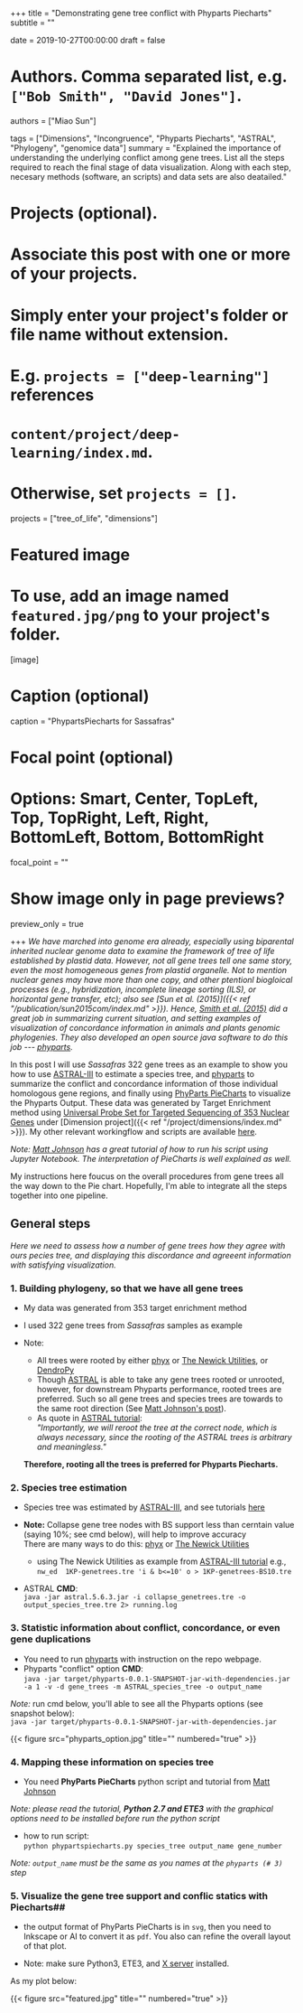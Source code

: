 +++
title = "Demonstrating gene tree conflict with Phyparts Piecharts"
subtitle = ""

date = 2019-10-27T00:00:00
draft = false

# Authors. Comma separated list, e.g. `["Bob Smith", "David Jones"]`.
authors = ["Miao Sun"]

tags = ["Dimensions", "Incongruence", "Phyparts Piecharts", "ASTRAL", "Phylogeny", "genomice data"]
summary = "Explained the importance of understanding the underlying conflict among gene trees. List all the steps required to reach the final stage of data visualization. Along with each step, necesary methods (software, an scripts) and data sets are also deatailed."

# Projects (optional).
#   Associate this post with one or more of your projects.
#   Simply enter your project's folder or file name without extension.
#   E.g. `projects = ["deep-learning"]` references 
#   `content/project/deep-learning/index.md`.
#   Otherwise, set `projects = []`.
 projects = ["tree_of_life", "dimensions"]

# Featured image
# To use, add an image named `featured.jpg/png` to your project's folder. 
[image]
  # Caption (optional)
  caption = "PhypartsPiecharts for Sassafras"

  # Focal point (optional)
  # Options: Smart, Center, TopLeft, Top, TopRight, Left, Right, BottomLeft, Bottom, BottomRight
  focal_point = ""

  # Show image only in page previews?
  preview_only = true

+++
_We have marched into genome era already, especially using biparental inherited nuclear genome data to examine the framework of tree of life established by plastid data. However, not all gene trees tell one same story, even the most homogeneous genes from plastid organelle. Not to mention nuclear genes may have more than one copy, and other ptentionl biogloical processes (e.g., hybridization, incomplete lineage sorting (ILS), or horizontal gene transfer, etc); also see [Sun et al. (2015)]({{< ref "/publication/sun2015com/index.md" >}}). Hence, [Smith et al. (2015)](https://bmcevolbiol.biomedcentral.com/articles/10.1186/s12862-015-0423-0) did a great job in summarizing current situation, and setting examples of visualization of concordance information in animals and plants genomic phylogenies. They also developed an open source java software to do this job --- [phyparts](https://bitbucket.org/blackrim/phyparts)._  

  In this post I will use _Sassafras_ 322 gene trees as an example to show you how to use [ASTRAL-III](https://bmcbioinformatics.biomedcentral.com/articles/10.1186/s12859-018-2129-y) to estimate a species tree, and [phyparts](https://bitbucket.org/blackrim/phyparts) to summarize the conflict and concordance information of those individual homologous gene regions, and finally using [PhyParts PieCharts](https://github.com/mossmatters/MJPythonNotebooks/blob/master/PhyParts_PieCharts.ipynb) to visualize the Phyparts Output. These data was generated by Target Enrichment method using [Universal Probe Set for Targeted Sequencing of 353 Nuclear Genes](https://academic.oup.com/sysbio/article/68/4/594/5237557) under [Dimension project]({{< ref "/project/dimensions/index.md" >}}). My other relevant workingflow and scripts are available [here](https://github.com/Cactusolo/IESHTSTE).

*Note: [Matt Johnson](https://github.com/mossmatters/MJPythonNotebooks/blob/master/PhyParts_PieCharts.ipynb) has a great tutorial of how to run his script using Jupyter Notebook. The interpretation of PieCharts is well explained as well.*

My instructions here foucus on the overall procedures from gene trees all the way down to the Pie chart. Hopefully, I'm able to integrate all the steps together into one pipeline.


## General steps  

_Here we need to assess how a number of gene trees how they agree with ours pecies tree, and displaying this discordance and agreeent information with satisfying visualization._ 

### 1. Building phylogeny, so that we have all gene trees  
  - My data was generated from 353 target enrichment method
  - I used 322 gene trees from _Sassafras_ samples as example
  - Note:  
    + All trees were rooted by either [phyx](https://github.com/FePhyFoFum/phyx) or [The Newick Utilities](https://github.com/tjunier/newick_utils/wiki), or [DendroPy](https://pypi.org/project/DendroPy/)  
    + Though [ASTRAL](https://github.com/smirarab/ASTRAL/blob/master/astral-tutorial.md#running-with-unresolved-gene-trees) is able to take any gene trees rooted or unrooted, however, for downstream Phyparts performance, rooted trees are preferred. Such so all gene trees and species trees are towards to the same root direction (See [Matt Johnson's post](https://github.com/mossmatters/MJPythonNotebooks/blob/master/PhyParts_PieCharts.ipynb)).
    + As quote in [ASTRAL tutorial](https://github.com/smirarab/ASTRAL/blob/master/astral-tutorial.md#running-with-unresolved-gene-trees):   
    _"Importantly, we will reroot the tree at the correct node, which is always necessary, since the rooting of the ASTRAL trees is arbitrary and meaningless."_  
    
    **Therefore, rooting all the trees is preferred for Phyparts Piecharts.**
  
### 2. Species tree estimation  

  - Species tree was estimated by [ASTRAL-III](https://bmcbioinformatics.biomedcentral.com/articles/10.1186/s12859-018-2129-y), and see tutorials [here](https://github.com/smirarab/ASTRAL/blob/master/astral-tutorial.md#running-on-the-sample-mammalian-dataset)
  - **Note:** Collapse gene tree nodes with BS support less than cerntain value (saying 10%; see cmd below), will help to improve accuracy  
  There are many ways to do this: [phyx](https://github.com/FePhyFoFum/phyx) or [The Newick Utilities](https://github.com/tjunier/newick_utils/wiki)  
    + using The Newick Utilities as example from [ASTRAL-III tutorial](https://bmcbioinformatics.biomedcentral.com/articles/10.1186/s12859-018-2129-y) 
      e.g., `nw_ed  1KP-genetrees.tre 'i & b<=10' o > 1KP-genetrees-BS10.tre`  
      
  - ASTRAL **CMD**:  
    `java -jar astral.5.6.3.jar -i collapse_genetrees.tre -o output_species_tree.tre 2> running.log`  
    
### 3. Statistic information about conflict, concordance, or even gene duplications 

  - You need to run  [phyparts](https://bitbucket.org/blackrim/phyparts/src/master/) with instruction on the repo webpage.
  - Phyparts "conflict" option **CMD**:  
    `java -jar target/phyparts-0.0.1-SNAPSHOT-jar-with-dependencies.jar -a 1 -v -d gene_trees -m ASTRAL_species_tree -o output_name`  
    
  _Note:_ run cmd below, you'll able to see all the Phyparts options (see snapshot below):  
      `java -jar target/phyparts-0.0.1-SNAPSHOT-jar-with-dependencies.jar`
  
  {{< figure src="phyparts_option.jpg" title="" numbered="true" >}}
### 4. Mapping these information on species tree
  - You need **PhyParts PieCharts** python script and tutorial from [Matt Johnson](https://github.com/mossmatters/MJPythonNotebooks/blob/master/PhyParts_PieCharts.ipynb)  
  
_Note: please read the tutorial, **Python 2.7 and ETE3** with the graphical options need to be installed before run the python script_  
  
  - how to run script:  
    `python phypartspiecharts.py species_tree output_name gene_number`  
    
  *Note: `output_name` must be the same as you names at the `phyparts (# 3)` step*  
    
### 5. Visualize the gene tree support and conflic statics with Piecharts##
  - the output format of PhyParts PieCharts is in `svg`, then you need to Inkscape or AI to convert it as `pdf`. You also can refine the overall layout of that plot.  
  
  - Note: make sure Python3, ETE3, and [X server](https://kovyrin.net/2007/10/01/how-to-run-gui-programs-on-a-server-without-any-monitor/) installed.
  
  As my plot below:  

{{< figure src="featured.jpg" title="" numbered="true" >}}



